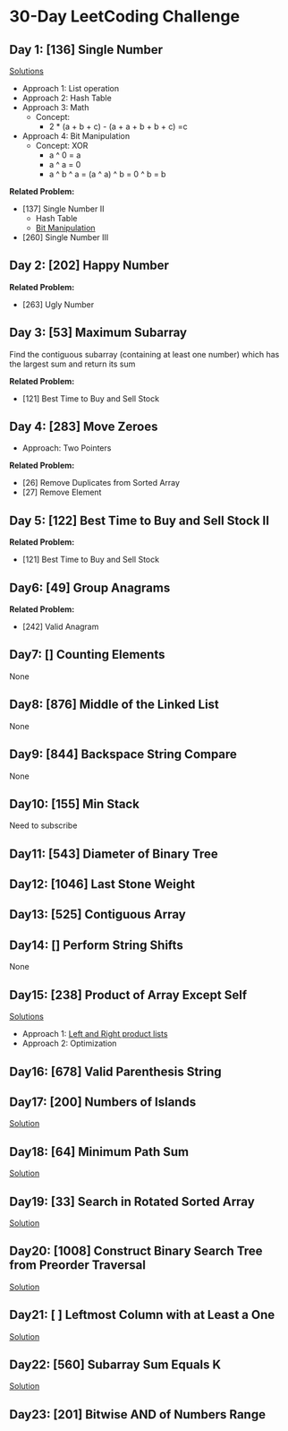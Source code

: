 # 30-Day LeetCoding Challenge
## Day 1: [136] Single Number
[Solutions](https://leetcode.com/explore/featured/card/30-day-leetcoding-challenge/528/week-1/3283/)
- Approach 1: List operation
- Approach 2: Hash Table
- Approach 3: Math
    - Concept: 
        - 2 * (a + b + c) - (a + a + b + b + c) =c
- Approach 4: Bit Manipulation
  - Concept: XOR
    - a ^ 0 = a
    - a ^ a = 0
    - a ^ b ^ a = (a ^ a) ^ b = 0 ^ b = b

**Related Problem:**
- [137] Single Number II
    - Hash Table
    - [Bit Manipulation](https://blog.csdn.net/wlwh90/article/details/89712795)
- [260] Single Number III


## Day 2: [202] Happy Number

**Related Problem:**
- [263] Ugly Number


## Day 3: [53] Maximum Subarray
Find the contiguous subarray (containing at least one number) which has the largest sum and return its sum

**Related Problem:**
- [121] Best Time to Buy and Sell Stock


## Day 4: [283] Move Zeroes
- Approach: Two Pointers

**Related Problem:**
- [26] Remove Duplicates from Sorted Array
- [27] Remove Element


## Day 5: [122] Best Time to Buy and Sell Stock II

**Related Problem:**
- [121] Best Time to Buy and Sell Stock


## Day6: [49] Group Anagrams

**Related Problem:**
- [242] Valid Anagram


## Day7: [] Counting Elements
None

## Day8: [876] Middle of the Linked List
None

## Day9: [844] Backspace String Compare
None

## Day10: [155] Min Stack
Need to subscribe

## Day11: [543] Diameter of Binary Tree

## Day12: [1046] Last Stone Weight

## Day13: [525] Contiguous Array

## Day14: [] Perform String Shifts
None

## Day15: [238] Product of Array Except Self
[Solutions](https://www.youtube.com/watch?v=u3Y7gGySnzk)
- Approach 1: [Left and Right product lists](https://www.youtube.com/watch?v=rpQhKorJRd8)
- Approach 2: Optimization

## Day16: [678] Valid Parenthesis String

## Day17: [200] Numbers of Islands
[Solution](https://www.youtube.com/watch?v=OMCZQe-oXe8)

## Day18: [64] Minimum Path Sum
[Solution](https://leetcode.com/problems/minimum-path-sum/discuss/584967/Python-Grid-reduction-(Sounds-fancy-but-a-simple-method)-no-additional-space)

## Day19: [33] Search in Rotated Sorted Array
[Solution](https://leetcode.com/problems/search-in-rotated-sorted-array/discuss/14437/Python-binary-search-solution-O(logn)-48ms)

## Day20: [1008] Construct Binary Search Tree from Preorder Traversal
[Solution](https://blog.csdn.net/fuxuemingzhu/article/details/88379241)

## Day21: [ ] Leftmost Column with at Least a One
[Solution](https://www.youtube.com/watch?v=_xRnjwnIh8k)

## Day22: [560] Subarray Sum Equals K
[Solution](https://leetcode.com/problems/subarray-sum-equals-k/discuss/341399/Python-clear-explanation-with-code-and-example)

## Day23: [201] Bitwise AND of Numbers Range
